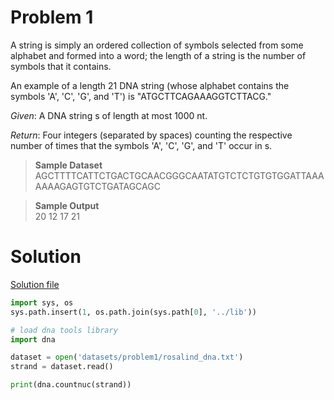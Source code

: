# Problem 1

A string is simply an ordered collection of symbols selected from some alphabet and formed into a word; the length of a string is the number of symbols that it contains.

An example of a length 21 DNA string (whose alphabet contains the symbols 'A', 'C', 'G', and 'T') is "ATGCTTCAGAAAGGTCTTACG."

*Given*: A DNA string s of length at most 1000 nt.

*Return*: Four integers (separated by spaces) counting the respective number of times that the symbols 'A', 'C', 'G', and 'T' occur in s.

> __Sample Dataset__  
> AGCTTTTCATTCTGACTGCAACGGGCAATATGTCTCTGTGTGGATTAAAAAAAGAGTGTCTGATAGCAGC

> __Sample Output__  
> 20 12 17 21

# Solution

[Solution file](solution1.py)

```python
import sys, os
sys.path.insert(1, os.path.join(sys.path[0], '../lib'))

# load dna tools library
import dna

dataset = open('datasets/problem1/rosalind_dna.txt')
strand = dataset.read()

print(dna.countnuc(strand))
```
